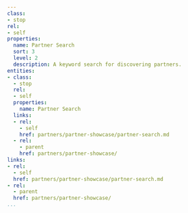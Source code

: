 ```yaml
---
class:
- stop
rel:
- self
properties:
  name: Partner Search
  sort: 3
  level: 2
  description: A keyword search for discovering partners.
entities:
- class:
  - stop
  rel:
  - self
  properties:
    name: Partner Search
  links:
  - rel:
    - self
    href: partners/partner-showcase/partner-search.md
  - rel:
    - parent
    href: partners/partner-showcase/
links:
- rel:
  - self
  href: partners/partner-showcase/partner-search.md
- rel:
  - parent
  href: partners/partner-showcase/
...
```

